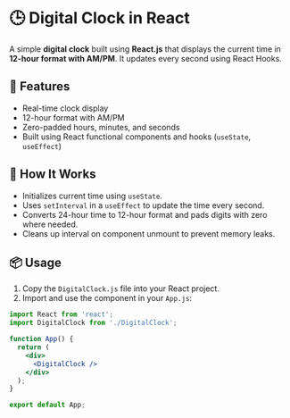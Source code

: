 # 🕒 Digital Clock in React

A simple **digital clock** built using **React.js** that displays the current time in **12-hour format with AM/PM**. It updates every second using React Hooks.

## 🚀 Features

- Real-time clock display
- 12-hour format with AM/PM
- Zero-padded hours, minutes, and seconds
- Built using React functional components and hooks (`useState`, `useEffect`)

## 🧠 How It Works

- Initializes current time using `useState`.
- Uses `setInterval` in a `useEffect` to update the time every second.
- Converts 24-hour time to 12-hour format and pads digits with zero where needed.
- Cleans up interval on component unmount to prevent memory leaks.

## 📦 Usage

1. Copy the `DigitalClock.js` file into your React project.
2. Import and use the component in your `App.js`:

```jsx
import React from 'react';
import DigitalClock from './DigitalClock';

function App() {
  return (
    <div>
      <DigitalClock />
    </div>
  );
}

export default App;
